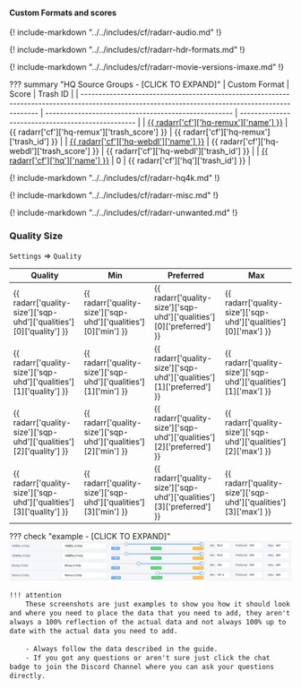 #### Custom Formats and scores

{! include-markdown "../../includes/cf/radarr-audio.md" !}

{! include-markdown "../../includes/cf/radarr-hdr-formats.md" !}

{! include-markdown "../../includes/cf/radarr-movie-versions-imaxe.md" !}

??? summary "HQ Source Groups - [CLICK TO EXPAND]"
    | Custom Format                                                                                                                                    | Score                                                | Trash ID                                          |
    | ------------------------------------------------------------------------------------------------------------------------------------------------ | ---------------------------------------------------- | ------------------------------------------------- |
    | [{{ radarr['cf']['hq-remux']['name'] }}](/Radarr/Radarr-collection-of-custom-formats/#hq-remux)                                                  | {{ radarr['cf']['hq-remux']['trash_score'] }}        | {{ radarr['cf']['hq-remux']['trash_id'] }}        |
    | [{{ radarr['cf']['hq-webdl']['name'] }}](/Radarr/Radarr-collection-of-custom-formats/#hq-webdl)                                                  | {{ radarr['cf']['hq-webdl']['trash_score'] }}        | {{ radarr['cf']['hq-webdl']['trash_id'] }}        |
    | [{{ radarr['cf']['hq']['name'] }}](/Radarr/Radarr-collection-of-custom-formats/#hq)                                                              | 0                                                    | {{ radarr['cf']['hq']['trash_id'] }}              |

{! include-markdown "../../includes/cf/radarr-hq4k.md" !}

{! include-markdown "../../includes/cf/radarr-misc.md" !}

{! include-markdown "../../includes/cf/radarr-unwanted.md" !}

### Quality Size

`Settings` => `Quality`

| Quality                                                            | Min                                                            | Preferred                                                            | Max                                                            |
| ------------------------------------------------------------------ | -------------------------------------------------------------- | -------------------------------------------------------------------- | -------------------------------------------------------------- |
| {{ radarr['quality-size']['sqp-uhd']['qualities'][0]['quality'] }} | {{ radarr['quality-size']['sqp-uhd']['qualities'][0]['min'] }} | {{ radarr['quality-size']['sqp-uhd']['qualities'][0]['preferred'] }} | {{ radarr['quality-size']['sqp-uhd']['qualities'][0]['max'] }} |
| {{ radarr['quality-size']['sqp-uhd']['qualities'][1]['quality'] }} | {{ radarr['quality-size']['sqp-uhd']['qualities'][1]['min'] }} | {{ radarr['quality-size']['sqp-uhd']['qualities'][1]['preferred'] }} | {{ radarr['quality-size']['sqp-uhd']['qualities'][1]['max'] }} |
| {{ radarr['quality-size']['sqp-uhd']['qualities'][2]['quality'] }} | {{ radarr['quality-size']['sqp-uhd']['qualities'][2]['min'] }} | {{ radarr['quality-size']['sqp-uhd']['qualities'][2]['preferred'] }} | {{ radarr['quality-size']['sqp-uhd']['qualities'][2]['max'] }} |
| {{ radarr['quality-size']['sqp-uhd']['qualities'][3]['quality'] }} | {{ radarr['quality-size']['sqp-uhd']['qualities'][3]['min'] }} | {{ radarr['quality-size']['sqp-uhd']['qualities'][3]['preferred'] }} | {{ radarr['quality-size']['sqp-uhd']['qualities'][3]['max'] }} |

??? check "example - [CLICK TO EXPAND]"
    ![!Quality Size](/SQP/images/uhd-quality-size.png)

    !!! attention
        These screenshots are just examples to show you how it should look and where you need to place the data that you need to add, they aren't always a 100% reflection of the actual data and not always 100% up to date with the actual data you need to add.

        - Always follow the data described in the guide.
        - If you got any questions or aren't sure just click the chat badge to join the Discord Channel where you can ask your questions directly.
